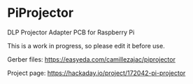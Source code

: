 # PiProjector
DLP Projector Adapter PCB for Raspberry Pi

This is a work in progress, so please edit it before use.

Gerber files: https://easyeda.com/camillezajac/piprojector

Project page: https://hackaday.io/project/172042-pi-projector
